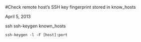 #Check remote host’s SSH key fingerprint stored in know_hosts

April 5, 2013

ssh ssh-keygen known_hosts

    ssh-keygen -l -F [host]:port